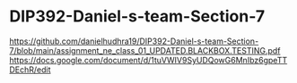 # DIP392-Daniel-s-team-Section-7
https://github.com/danielhudhra19/DIP392-Daniel-s-team-Section-7/blob/main/assignment_ne_class_01_UPDATED.BLACKBOX.TESTING.pdf 
https://docs.google.com/document/d/1tuVWIV9SyUDQowG6MnIbz6gpeTTDEchR/edit       
